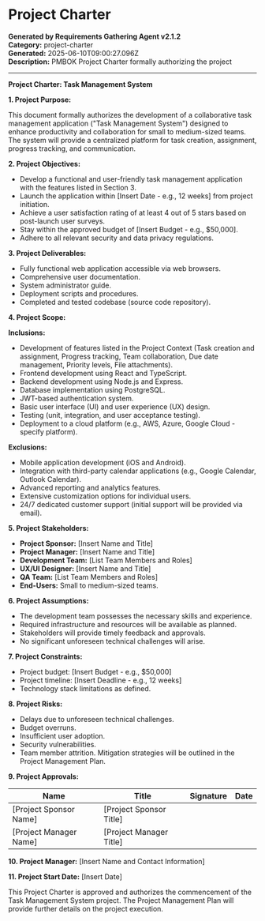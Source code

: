 # Project Charter

**Generated by Requirements Gathering Agent v2.1.2**  
**Category:** project-charter  
**Generated:** 2025-06-10T09:00:27.096Z  
**Description:** PMBOK Project Charter formally authorizing the project

---

**Project Charter: Task Management System**

**1. Project Purpose:**

This document formally authorizes the development of a collaborative task management application ("Task Management System") designed to enhance productivity and collaboration for small to medium-sized teams.  The system will provide a centralized platform for task creation, assignment, progress tracking, and communication.

**2. Project Objectives:**

* Develop a functional and user-friendly task management application with the features listed in Section 3.
* Launch the application within [Insert Date - e.g., 12 weeks] from project initiation.
* Achieve a user satisfaction rating of at least 4 out of 5 stars based on post-launch user surveys.
* Stay within the approved budget of [Insert Budget - e.g., $50,000].
* Adhere to all relevant security and data privacy regulations.

**3. Project Deliverables:**

* Fully functional web application accessible via web browsers.
* Comprehensive user documentation.
* System administrator guide.
* Deployment scripts and procedures.
* Completed and tested codebase (source code repository).


**4. Project Scope:**

**Inclusions:**

* Development of features listed in the Project Context (Task creation and assignment, Progress tracking, Team collaboration, Due date management, Priority levels, File attachments).
* Frontend development using React and TypeScript.
* Backend development using Node.js and Express.
* Database implementation using PostgreSQL.
* JWT-based authentication system.
* Basic user interface (UI) and user experience (UX) design.
* Testing (unit, integration, and user acceptance testing).
* Deployment to a cloud platform (e.g., AWS, Azure, Google Cloud - specify platform).


**Exclusions:**

* Mobile application development (iOS and Android).
* Integration with third-party calendar applications (e.g., Google Calendar, Outlook Calendar).
* Advanced reporting and analytics features.
* Extensive customization options for individual users.
* 24/7 dedicated customer support (initial support will be provided via email).


**5. Project Stakeholders:**

* **Project Sponsor:** [Insert Name and Title]
* **Project Manager:** [Insert Name and Title]
* **Development Team:** [List Team Members and Roles]
* **UX/UI Designer:** [Insert Name and Title]
* **QA Team:** [List Team Members and Roles]
* **End-Users:**  Small to medium-sized teams.


**6. Project Assumptions:**

* The development team possesses the necessary skills and experience.
* Required infrastructure and resources will be available as planned.
* Stakeholders will provide timely feedback and approvals.
* No significant unforeseen technical challenges will arise.


**7. Project Constraints:**

* Project budget: [Insert Budget - e.g., $50,000]
* Project timeline: [Insert Deadline - e.g., 12 weeks]
* Technology stack limitations as defined.


**8. Project Risks:**

* Delays due to unforeseen technical challenges.
* Budget overruns.
* Insufficient user adoption.
* Security vulnerabilities.
* Team member attrition.  Mitigation strategies will be outlined in the Project Management Plan.


**9. Project Approvals:**

| Name                     | Title                      | Signature                | Date       |
|--------------------------|---------------------------|-------------------------|------------|
| [Project Sponsor Name]    | [Project Sponsor Title]   |                          |            |
| [Project Manager Name]   | [Project Manager Title]  |                          |            |


**10. Project Manager:** [Insert Name and Contact Information]

**11. Project Start Date:** [Insert Date]


This Project Charter is approved and authorizes the commencement of the Task Management System project.  The Project Management Plan will provide further details on the project execution.
